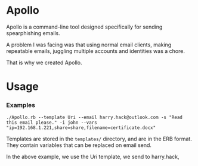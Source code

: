 # Apollo
Apollo is a command-line tool designed specifically for sending spearphishing emails.

A problem I was facing was that using normal email clients, making repeatable emails, juggling multiple accounts and identities was a chore.

That is why we created Apollo.

# Usage

### Examples
```
./Apollo.rb --template Uri --email harry.hack@outlook.com -s "Read this email please." -i john --vars "ip=192.168.1.221,share=share,filename=certificate.docx"
```

Templates are stored in the `templates/` directory, and are in the ERB format. They contain variables that can be replaced on email send.

In the above example, we use the Uri template, we send to harry.hack, 

